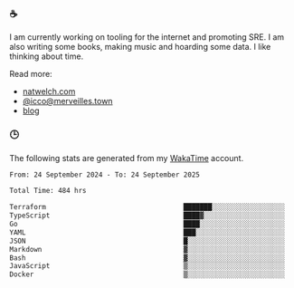 ### ☕

I am currently working on tooling for the internet and promoting SRE. I am also writing some books, making music and hoarding some data. I like thinking about time.

Read more:

 - [natwelch.com](https://natwelch.com)
 - [@icco@merveilles.town](https://merveilles.town/@icco)
 - [blog](https://writing.natwelch.com)

### 🕒

The following stats are generated from my [WakaTime](https://wakatime.com/@icco) account.

<!--START_SECTION:waka-->

```txt
From: 24 September 2024 - To: 24 September 2025

Total Time: 484 hrs

Terraform                                  ███████░░░░░░░░░░░░░░░░░░   27.95 %
TypeScript                                 ████▓░░░░░░░░░░░░░░░░░░░░   18.77 %
Go                                         ████░░░░░░░░░░░░░░░░░░░░░   16.37 %
YAML                                       ███░░░░░░░░░░░░░░░░░░░░░░   11.46 %
JSON                                       █░░░░░░░░░░░░░░░░░░░░░░░░   03.88 %
Markdown                                   ▓░░░░░░░░░░░░░░░░░░░░░░░░   02.99 %
Bash                                       ▓░░░░░░░░░░░░░░░░░░░░░░░░   02.89 %
JavaScript                                 ▒░░░░░░░░░░░░░░░░░░░░░░░░   01.98 %
Docker                                     ▒░░░░░░░░░░░░░░░░░░░░░░░░   01.66 %
```

<!--END_SECTION:waka-->
